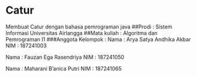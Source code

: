 # Catur
Membuat Catur dengan bahasa pemrograman java
##Prodi : Sistem Informasi Universitas Airlangga
##Mata kuliah : Algoritma dan Pemrograman I1
###Anggota Kelompok :
Nama : Arya Satya Andhika Akbar
NIM : 187241003 

Nama : Fauzan Ega Rasendriya
NIM : 187241050 

Nama : Maharani B’anica Putri
NIM : 187241065
